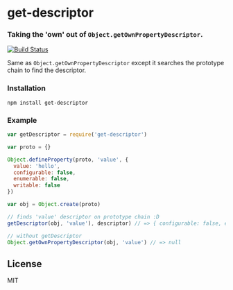 # get-descriptor

### Taking the 'own' out of `Object.getOwnPropertyDescriptor`.

[![Build Status](https://travis-ci.org/timoxley/get-descriptor.png?branch=master)](https://travis-ci.org/timoxley/get-descriptor)

Same as `Object.getOwnPropertyDescriptor` except it searches the prototype chain to find the descriptor.

### Installation

```
npm install get-descriptor
```

### Example

```js
var getDescriptor = require('get-descriptor')

var proto = {}

Object.defineProperty(proto, 'value', {
  value: 'hello',
  configurable: false,
  enumerable: false,
  writable: false
})

var obj = Object.create(proto)

// finds 'value' descriptor on prototype chain :D
getDescriptor(obj, 'value'), descriptor) // => { configurable: false, enumerable: false, value: 'hello', writable: false }

// without getDescriptor
Object.getOwnPropertyDescriptor(obj, 'value') // => null
```

## License

MIT
